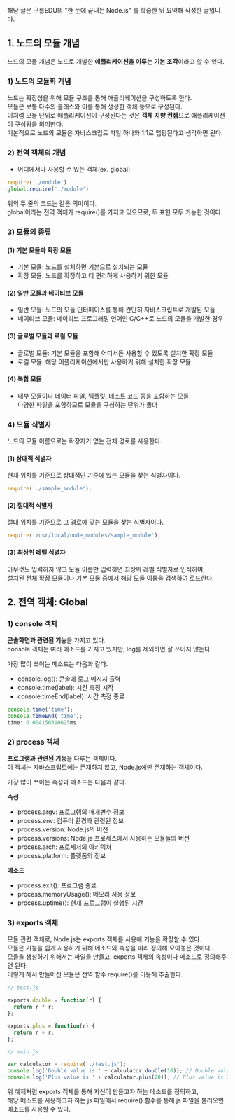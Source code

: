 해당 글은 구름EDU의 "한 눈에 끝내는 Node.js" 를 학습한 뒤 요약해 작성한 글입니다.

## 1. 노드의 모듈 개념
노드의 모듈 개념은 노드로 개발한 **애플리케이션을 이루는 기본 조각**이라고 할 수 있다.   

### 1) 노드의 모듈화 개념
노드는 확장성을 위해 모듈 구조를 통해 애플리케이션을 구성하도록 한다.  
모듈은 보통 다수의 클래스와 이를 통해 생성한 객체 등으로 구성된다.  
이처럼 모듈 단위로 애플리케이션이 구성된다는 것은 **객체 지향 컨셉**으로 애플리케이션이 구성됨을 의미한다.    
기본적으로 노드의 모듈은 자바스크립트 파일 하나와 1:1로 맵핑된다고 생각하면 된다.  

### 2) 전역 객체의 개념
- 어디에서나 사용할 수 있는 객체(ex. global)  
```js
require('./module')
global.require('./module')
```

위의 두 줄의 코드는 같은 의미이다.   
global이라는 전역 객체가 require()를 가지고 있으므로, 두 표현 모두 가능한 것이다.  

### 3) 모듈의 종류
#### (1) 기본 모듈과 확장 모듈
- 기본 모듈: 노드를 설치하면 기본으로 설치되는 모듈
- 확장 모듈: 노드를 확장하고 더 편리하게 사용하기 위한 모듈

#### (2) 일반 모듈과 네이티브 모듈
- 일반 모듈: 노드의 모듈 인터페이스를 통해 간단히 자바스크립트로 개발된 모듈
- 네이티브 모듈: 네이티브 프로그래밍 언어인 C/C++로 노드의 모듈을 개발한 경우

#### (3) 글로벌 모듈과 로컬 모듈
- 글로벌 모듈: 기본 모듈을 포함해 어디서든 사용할 수 있도록 설치한 확장 모듈
- 로컬 모듈: 해당 어플리케이션에서만 사용하기 위해 설치한 확장 모듈

#### (4) 복합 모듈
- 내부 모듈이나 데이터 파일, 템플릿, 테스트 코드 등을 포함하는 모듈  
다양한 파일을 포함하므로 모듈을 구성하는 단위가 폴더

### 4) 모듈 식별자
노드의 모듈 이름으로는 확장자가 없는 전체 경로를 사용한다.   

#### (1) 상대적 식별자
현재 위치를 기준으로 상대적인 기준에 있는 모듈을 찾는 식별자이다.  
```js
require('./sample_module');
```

#### (2) 절대적 식별자
절대 위치를 기준으로 그 경로에 맞는 모듈을 찾는 식별자이다.
```js
require('/usr/local/node_modules/sample_module');
```

#### (3) 최상위 레벨 식별자
아무것도 입력하지 않고 모듈 이름만 입력하면 최상위 레벨 식별자로 인식하여,    
설치된 전체 확장 모듈이나 기본 모듈 중에서 해당 모듈 이름을 검색하여 로드한다.   

## 2. 전역 객체: Global
### 1) console 객체
**콘솔화면과 관련된 기능**을 가지고 있다.    
console 객체는 여러 메소드를 가지고 있지만, log를 제외하면 잘 쓰이지 않는다.   

가장 많이 쓰이는 메소드는 다음과 같다.  
- console.log(): 콘솔에 로그 메시지 출력
- console.time(label): 시간 측정 시작
- console.timeEnd(label): 시간 측정 종료
```js
console.time('time');
console.timeEnd('time');
time: 0.004150390625ms
```

### 2) process 객체
**프로그램과 관련된 기능**을 다루는 객체이다.   
이 객체는 자바스크립트에는 존재하지 않고, Node.js에만 존재하는 객체이다.    

가장 많이 쓰이는 속성과 메소드는 다음과 같다.  

**속성**
- process.argv: 프로그램의 매개변수 정보
- process.env: 컴퓨터 환경과 관련된 정보
- process.version: Node.js의 버전
- process.versions: Node.js 프로세스에서 사용하는 모듈들의 버전
- process.arch: 프로세서의 아키텍처
- process.platform: 플랫폼의 정보

**메소드**
- process.exit(): 프로그램 종료
- process.memoryUsage(): 메모리 사용 정보
- process.uptime(): 현재 프로그램이 실행된 시간

### 3) exports 객체
모듈 관련 객체로, Node.js는 exports 객체를 사용해 기능을 확장할 수 있다.   
모듈은 기능을 쉽게 사용하기 위해 메소드와 속성을 미리 정의해 모아놓은 것이다.      
모듈을 생성하기 위해서는 파일을 만들고, exports 객체의 속성이나 메소드로 정의해주면 된다.    
이렇게 해서 만들어진 모듈은 전역 함수 require()를 이용해 추출한다.   

```js
// test.js

exports.double = function(r) {
  return r * r;
};

exports.plus = function(r) {
  return r + r;
};
```

```js
// main.js

var calculator = require('./test.js');
console.log('Double value is ' + calculator.double(10)); // Double value is 100
console.log('Plus value is ' + calculator.plus(20)); // Plus value is 20
```

위 예제처럼 exports 객체를 통해 자신이 만들고자 하는 메소드를 정의하고,    
해당 메소드를 사용하고자 하는 js 파일에서 require() 함수를 통해 js 파일을 불러오면 메소드를 사용할 수 있다.   
